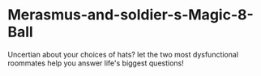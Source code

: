 # Merasmus-and-soldier-s-Magic-8-Ball
Uncertian about your choices of hats? let the two most dysfunctional roommates help you answer life's biggest questions!
